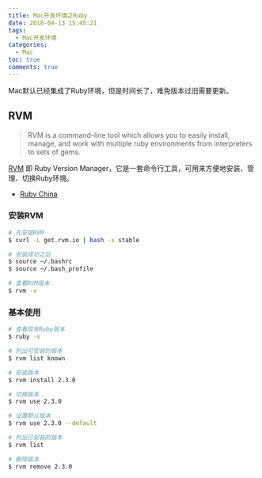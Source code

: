 ```yaml
---
title: Mac开发环境之Ruby
date: 2018-04-13 15:45:21
tags: 
  - Mac开发环境
categories:
  - Mac
toc: true
comments: true
---
```


Mac默认已经集成了Ruby环境，但是时间长了，难免版本过旧需要更新。

## RVM

> RVM is a command-line tool which allows you to easily install, manage, and work with multiple ruby environments from interpreters to sets of gems.

[RVM](http://www.rvm.io/) 即 Ruby Version Manager，它是一套命令行工具，可用来方便地安装、管理、切换Ruby环境。

- [Ruby China](https://ruby-china.org/)

### 安装RVM

``` bash
# 先安装RVM
$ curl -L get.rvm.io | bash -s stable

# 安装成功之后
$ source ~/.bashrc  
$ source ~/.bash_profile 

# 查看RVM版本
$ rvm -v
```

### 基本使用

```bash
# 查看现有Ruby版本
$ ruby -v

# 列出可安装的版本
$ rvm list known

# 安装版本
$ rvm install 2.3.0

# 切换版本
$ rvm use 2.3.0

# 设置默认版本
$ rvm use 2.3.0 --default

# 列出已安装的版本
$ rvm list

# 删除版本
$ rvm remove 2.3.0
```
